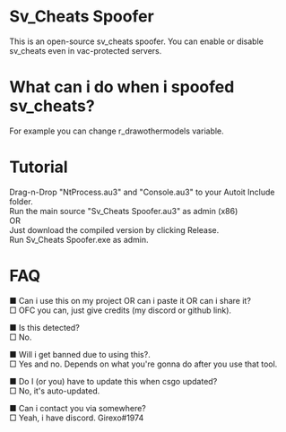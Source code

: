 # Sv_Cheats Spoofer
This is an open-source sv_cheats spoofer. You can enable or disable sv_cheats even in vac-protected servers.  

# What can i do when i spoofed sv_cheats?
For example you can change r_drawothermodels variable.  

# Tutorial
Drag-n-Drop "NtProcess.au3" and "Console.au3" to your Autoit Include folder.  
Run the main source "Sv_Cheats Spoofer.au3" as admin (x86)  
OR  
Just download the compiled version by clicking Release.  
Run Sv_Cheats Spoofer.exe as admin.  

# FAQ
■ Can i use this on my project OR can i paste it OR can i share it?  
□ OFC you can, just give credits (my discord or github link).  
  
■ Is this detected?  
□ No.  
  
■ Will i get banned due to using this?.  
□ Yes and no. Depends on what you're gonna do after you use that tool.  
  
■ Do I (or you) have to update this when csgo updated?  
□ No, it's auto-updated.  
  
■ Can i contact you via somewhere?  
□ Yeah, i have discord. Girexo#1974  
  
